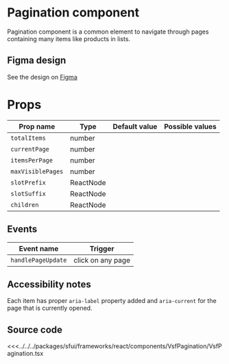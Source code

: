 #  Pagination component
Pagination component is a common element to navigate through pages containing many items like products in lists. 

<Generate />

## Figma design

See the design on [Figma](https://www.figma.com/file/CWOkbpne0tDpSenT4ZEUTQ/%F0%9F%9B%A0-SFUI-2.0-%7C-Development?node-id=13829%3A21387&t=OVcT5DGQ7ibpblL0-1)

# Props

| Prop name        | Type         | Default value | Possible values      |
|------------------|--------------|---------------|----------------------|
| `totalItems`     | number       |               |                      |
| `currentPage`    | number       |               |                      |
| `itemsPerPage`   | number       |               |                      |
| `maxVisiblePages`| number       |               |                      |
| `slotPrefix`     | ReactNode    |               |                      |
| `slotSuffix`     | ReactNode    |               |                      |
| `children`       | ReactNode    |               |                      |

## Events

| Event name          |            Trigger             |
| ------------------- | ------------------------------ |
| `handlePageUpdate`  |      click on any page         |


## Accessibility notes

Each item has proper `aria-label` property added and `aria-current` for the page that is currently opened. 

## Source code

<<<../../../packages/sfui/frameworks/react/components/VsfPagination/VsfPagination.tsx

